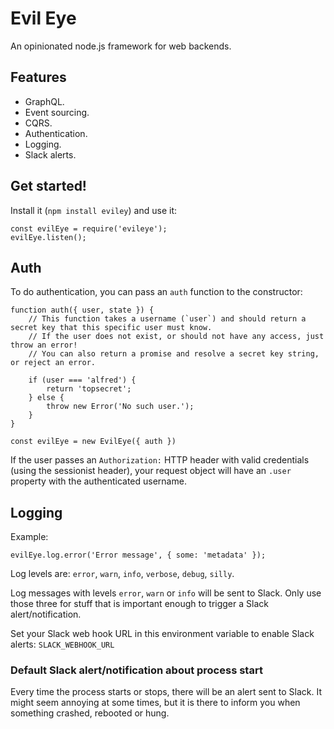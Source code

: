 Evil Eye
========

An opinionated node.js framework for web backends.


Features
--------

* GraphQL.
* Event sourcing.
* CQRS.
* Authentication.
* Logging.
* Slack alerts.


Get started!
------------

Install it (`npm install eviley`) and use it:

```
const evilEye = require('evileye');
evilEye.listen();
```


Auth
----

To do authentication, you can pass an `auth` function to the constructor:

```
function auth({ user, state }) {
    // This function takes a username (`user`) and should return a secret key that this specific user must know.
    // If the user does not exist, or should not have any access, just throw an error!
    // You can also return a promise and resolve a secret key string, or reject an error.

    if (user === 'alfred') {
        return 'topsecret';
    } else {
        throw new Error('No such user.');
    }
}

const evilEye = new EvilEye({ auth })
```

If the user passes an `Authorization:` HTTP header with valid credentials (using the sessionist header),
your request object will have an `.user` property with the authenticated username.


Logging
-------

Example:

```
evilEye.log.error('Error message', { some: 'metadata' });
```

Log levels are: `error`, `warn`, `info`, `verbose`, `debug`, `silly`.

Log messages with levels `error`, `warn` or `info` will be sent to Slack.
Only use those three for stuff that is important enough to trigger a Slack alert/notification.

Set your Slack web hook URL in this environment variable to enable Slack alerts: `SLACK_WEBHOOK_URL`

### Default Slack alert/notification about process start

Every time the process starts or stops, there will be an alert sent to Slack.
It might seem annoying at some times, but it is there to inform you when something crashed, rebooted or hung.



